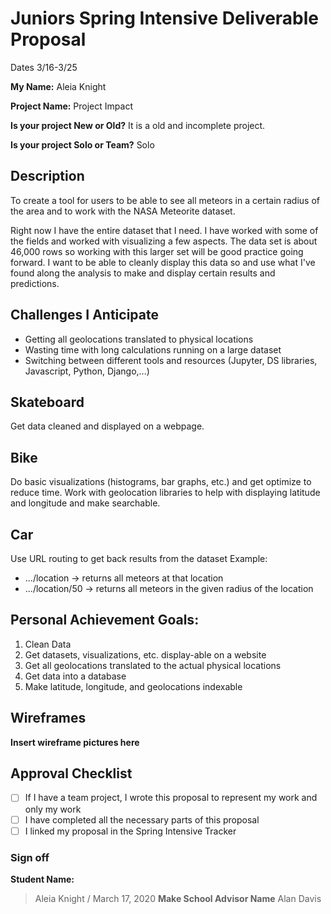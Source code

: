 # Juniors Spring Intensive Deliverable Proposal


Dates 3/16-3/25

**My Name:** 
Aleia Knight


**Project Name:** 
Project Impact


**Is your project New or Old?**
It is a old and incomplete project.

**Is your project Solo or Team?**
Solo


## Description
To create a tool for users to be able to see all meteors in a certain radius of the area and to work with the NASA Meteorite dataset. 

Right now I have the entire dataset that I need. I have worked with some of the fields and worked with visualizing a few aspects. The data set is about 46,000 rows so working with this larger set will be good practice going forward. I want to be able to cleanly display this data so and use what I've found along the analysis to make and display certain results and predictions. 


## Challenges I Anticipate
* Getting all geolocations translated to physical locations
* Wasting time with long calculations running on a large dataset
* Switching between different tools and resources (Jupyter, DS libraries, Javascript, Python, Django,...)


## Skateboard
Get data cleaned and displayed on a webpage.

## Bike
Do basic visualizations (histograms, bar graphs, etc.) and get optimize to reduce time. Work with geolocation libraries to help with displaying latitude and longitude and make searchable. 

## Car
Use URL routing to get back results from the dataset
Example:
* .../location -> returns all meteors at that location
* .../location/50 -> returns all meteors in the given radius of the location


## Personal Achievement Goals:

1. Clean Data
2. Get datasets, visualizations, etc. display-able on a website
3. Get all geolocations translated to the actual physical locations
4. Get data into a database
5. Make latitude, longitude, and geolocations indexable


## Wireframes

**Insert wireframe pictures here**


## Approval Checklist
- [ ] If I have a team project, I wrote this proposal to represent my work and only my work
- [ ] I have completed all the necessary parts of this proposal
- [ ] I linked my proposal in the Spring Intensive Tracker

### Sign off

**Student Name:**                
> Aleia Knight / March 17, 2020
**Make School Advisor Name**
> Alan Davis
